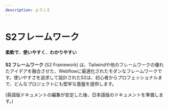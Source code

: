 ```yaml
---
description: ようこそ
---
```


# S2フレームワーク

#### 柔軟で．使いやすく．わかりやすい

**S2 フレームワーク** (S2 Framework) は、Tailwindや他のフレームワークの優れたアイデアを融合させた、Webflowに最適化されたモダンなフレームワークです。使いやすさを追求して設計されたS2は、初心者からプロフェッショナルまで、どんなプロジェクトにも堅牢な基盤を提供します。



(英語版ドキュメントの編集が安定した後、日本語版のドキュメントを準備します。)
